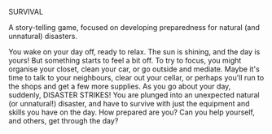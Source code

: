SURVIVAL

A story-telling game, focused on developing preparedness for natural (and unnatural) disasters. 

You wake on your day off, ready to relax. The sun is shining, and the day is yours!
But something starts to feel a bit off. To try to focus, you might organise your closet, clean your car, or go outside and mediate. Maybe it's time to talk to your neighbours, clear out your cellar, or perhaps you'll run to the shops and get a few more supplies. 
As you go about your day, suddenly, DISASTER STRIKES!
You are plunged into an unexpected natural (or unnatural!) disaster, and have to survive with just the equipment and skills you have on the day. 
How prepared are you? Can you help yourself, and others, get through the day? 
